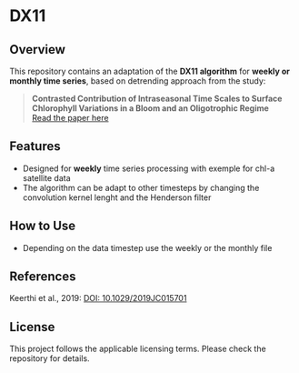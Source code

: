 # DX11

## Overview
This repository contains an adaptation of the **DX11 algorithm** for **weekly or monthly time series**, based on detrending approach from the study:

> **Contrasted Contribution of Intraseasonal Time Scales to Surface Chlorophyll Variations in a Bloom and an Oligotrophic Regime**  
> [Read the paper here](https://agupubs.onlinelibrary.wiley.com/doi/10.1029/2019JC015701)

## Features
- Designed for **weekly** time series processing with exemple for chl-a satellite data
- The algorithm can be adapt to other timesteps by changing the convolution kernel lenght and the Henderson filter

## How to Use
- Depending on the data timestep use the weekly or the monthly file

## References
Keerthi et al., 2019: [DOI: 10.1029/2019JC015701](https://agupubs.onlinelibrary.wiley.com/doi/10.1029/2019JC015701)

## License
This project follows the applicable licensing terms. Please check the repository for details.
